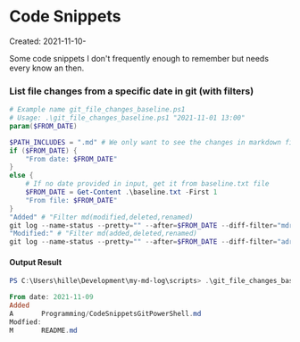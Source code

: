 # Code Snippets
<p class='editDate'>Created: 2021-11-10-</p>

Some code snippets I don't frequently enough to remember but needs every know an then.


### List file changes from a specific date in git (with filters)
```powershell
# Example name git_file_changes_baseline.ps1
# Usage: .\git_file_changes_baseline.ps1 "2021-11-01 13:00"
param($FROM_DATE)

$PATH_INCLUDES = ".md" # We only want to see the changes in markdown files
if ($FROM_DATE) {
    "From date: $FROM_DATE"
}
else {
    # If no date provided in input, get it from baseline.txt file
    $FROM_DATE = Get-Content .\baseline.txt -First 1
    "From file: $FROM_DATE"
}
"Added" # "Filter md(modified,deleted,renamed)
git log --name-status --pretty="" --after=$FROM_DATE --diff-filter="mdr" |findstr $PATH_INCLUDES
"Modified:" # "Filter md(added,deleted,renamed)
git log --name-status --pretty="" --after=$FROM_DATE --diff-filter="adr" |findstr $PATH_INCLUDES
```

#### Output Result
``` powershell
PS C:\Users\hille\Development\my-md-log\scripts> .\git_file_changes_baseline.ps1 "2021-11-09"

From date: 2021-11-09
Added
A       Programming/CodeSnippetsGitPowerShell.md
Modfied:
M       README.md
```
